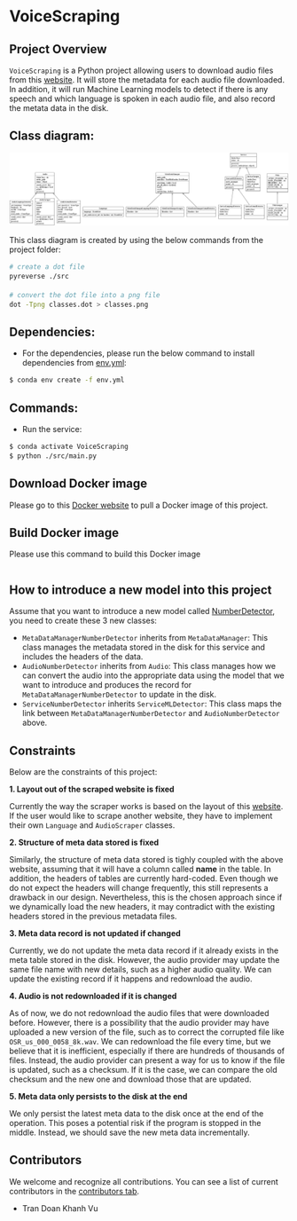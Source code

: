 # VoiceScraping

## Project Overview
`VoiceScraping` is a Python project allowing users to download audio files from this [website](https://www.voiptroubleshooter.com/open_speech/index.html). It will store the metadata for each audio file downloaded. In addition, it will run Machine Learning models to detect if there is any speech and which language is spoken in each audio file, and also record the metata data in the disk.

## Class diagram:

![image](classes.png)

This class diagram is created by using the below commands from the project folder:

```bash
# create a dot file
pyreverse ./src

# convert the dot file into a png file
dot -Tpng classes.dot > classes.png
```

## Dependencies:

- For the dependencies, please run the below command to install dependencies from [env.yml](env.yml):
```bash
$ conda env create -f env.yml
```

## Commands:

- Run the service:
```bash
$ conda activate VoiceScraping
$ python ./src/main.py
```


## Download Docker image

Please go to this [Docker website](https://hub.docker.com/r/tdkhanhvu/voice-scraping) to pull a Docker image of this project.


## Build Docker image

Please use this command to build this Docker image

```bash


```

## How to introduce a new model into this project

Assume that you want to introduce a new model called [NumberDetector](https://pytorch.org/hub/snakers4_silero-vad_number/), you need to create these 3 new classes:

- `MetaDataManagerNumberDetector` inherits from `MetaDataManager`: This class manages the metadata stored in the disk for this service and includes the headers of the data.
- `AudioNumberDetector` inherits from `Audio`: This class manages how we can convert the audio into the appropriate data using the model that we want to introduce and produces the record for `MetaDataManagerNumberDetector` to update in the disk.
- `ServiceNumberDetector` inherits `ServiceMLDetector`: This class maps the link between `MetaDataManagerNumberDetector` and `AudioNumberDetector` above.

## Constraints

Below are the constraints of this project:

**1. Layout out of the scraped website is fixed**

Currently the way the scraper works is based on the layout of this [website](https://www.voiptroubleshooter.com/open_speech/index.html). If the user would like to scrape another website, they have to implement their own `Language` and `AudioScraper` classes.

**2. Structure of meta data stored is fixed**

Similarly, the structure of meta data stored is tighly coupled with the above website, assuming that it will have a column called **name** in the table. In addition, the headers of tables are currently hard-coded. Even though we do not expect the headers will change frequently, this still represents a drawback in our design. Nevertheless, this is the chosen approach since if we dynamically load the new headers, it may contradict with the existing headers stored in the previous metadata files. 

**3. Meta data record is not updated if changed**

Currently, we do not update the meta data record if it already exists in the meta table stored in the disk. However, the audio provider may update the same file name with new details, such as a higher audio quality. We can update the existing record if it happens and redownload the audio.

**4. Audio is not redownloaded if it is changed**

As of now, we do not redownload the audio files that were downloaded before. However, there is a possibility that the audio provider may have uploaded a new version of the file, such as to correct the corrupted file like `OSR_us_000_0058_8k.wav`. We can redownload the file every time, but we believe that it is inefficient, especially if there are hundreds of thousands of files. Instead, the audio provider can present a way for us to know if the file is updated, such as a checksum. If it is the case, we can compare the old checksum and the new one and download those that are updated.

**5. Meta data only persists to the disk at the end**

We only persist the latest meta data to the disk once at the end of the operation. This poses a potential risk if the program is stopped in the middle. Instead, we should save the new meta data incrementally.

## Contributors

We welcome and recognize all contributions. You can see a list of current contributors in the [contributors tab](https://github.com/tdkhanhvu/VoiceScraping/graphs/contributors).

- Tran Doan Khanh Vu